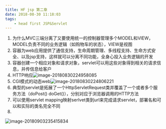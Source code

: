 ```yaml
---
title: HF jsp 第二章
date: 2018-08-30 11:18:03
tags:
	- head first JSP&Servlet
---
```



1. 为什么MVC三端分离了又要使用统一的控制器管理多个MODEL和VIEW，MODEL负责不同的业务逻辑（如购物车的状态），VIEW是视图
2. 容器为web应用提供了通信支持，生命周期管理、多线程支持、生命方式安全、以及jsp支持，这样就可以分离不同功能，全身心投入业务逻辑的开发
3. 容器创建一个相应对象和请求对象，servlet可以用这些对象得到相关的请求信息，并传信息给客户
4. HTTP响应![image-20180830224958085](https://ws1.sinaimg.cn/mw690/6bdd7ec4gy1fv8cgh0v8rj213q0vkaqe.jpg)
5. CGI模式的动态web![image-20180830224806221](https://ws1.sinaimg.cn/mw690/6bdd7ec4gy1fv8ch39wv8j20wg0yutmn.jpg)
6. 典型的servlet是拓展了一个HttpServletRequest类并覆盖了一个或者多个服务方法（doPost()   doGet()），分别对应于浏览器调用的HTTP方法
7. 可以使用servlet mapping映射serlvet类到url来完成请求servlet，部署名和可以和实际的类名完全不同
8. 
![image-20180903235415834](https://ws1.sinaimg.cn/mw690/6bdd7ec4gy1fv8che5icej21560n44ky.jpg)



